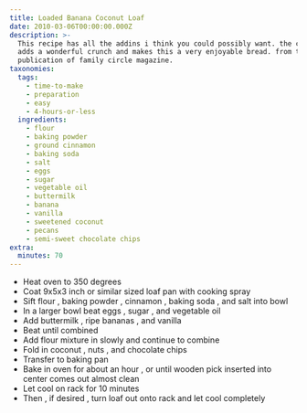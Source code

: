 ```yaml
---
title: Loaded Banana Coconut Loaf
date: 2010-03-06T00:00:00.000Z
description: >-
  This recipe has all the addins i think you could possibly want. the coconut
  adds a wonderful crunch and makes this a very enjoyable bread. from the 5/9/00
  publication of family circle magazine.
taxonomies:
  tags:
    - time-to-make
    - preparation
    - easy
    - 4-hours-or-less
  ingredients:
    - flour
    - baking powder
    - ground cinnamon
    - baking soda
    - salt
    - eggs
    - sugar
    - vegetable oil
    - buttermilk
    - banana
    - vanilla
    - sweetened coconut
    - pecans
    - semi-sweet chocolate chips
extra:
  minutes: 70
---
```

 - Heat oven to 350 degrees
 - Coat 9x5x3 inch or similar sized loaf pan with cooking spray
 - Sift flour , baking powder , cinnamon , baking soda , and salt into bowl
 - In a larger bowl beat eggs , sugar , and vegetable oil
 - Add buttermilk , ripe bananas , and vanilla
 - Beat until combined
 - Add flour mixture in slowly and continue to combine
 - Fold in coconut , nuts , and chocolate chips
 - Transfer to baking pan
 - Bake in oven for about an hour , or until wooden pick inserted into center comes out almost clean
 - Let cool on rack for 10 minutes
 - Then , if desired , turn loaf out onto rack and let cool completely
